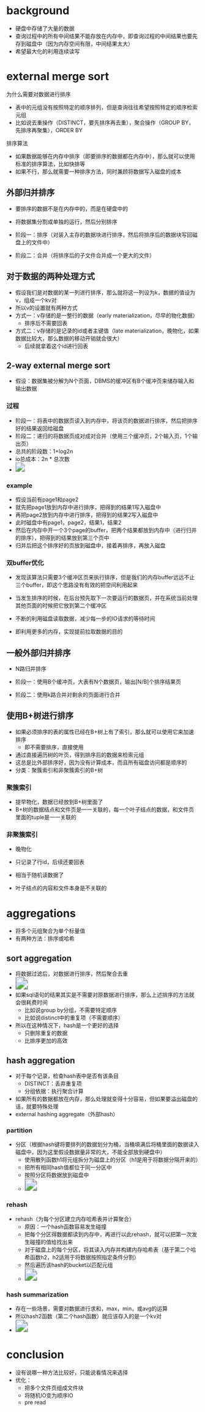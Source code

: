 # background

- 硬盘中存储了大量的数据
- 查询过程中的所有中间结果不能存放在内存中，即查询过程的中间结果也要先存到磁盘中（因为内存空间有限，中间结果太大）
- 希望最大化的利用连续读写





# external merge sort

为什么需要对数据进行排序

- 表中的元组没有按照特定的顺序排列，但是查询往往希望按照特定的顺序检索元组
- 比如说去重操作（DISTINCT，要先排序再去重），聚合操作（GROUP  BY，先排序再聚集），ORDER BY



排序算法

- 如果数据能够在内存中排序（即要排序的数据都在内存中），那么就可以使用标准的排序算法，比如快排等
- 如果不行，那么就需要一种排序方法，同时兼顾将数据写入磁盘的成本



## 外部归并排序

- 要排序的数据不是在内存中的，而是在硬盘中的

- 将数据集分割成单独的运行，然后分别排序
- 阶段一：排序（对装入主存的数据块进行排序，然后将排序后的数据块写回磁盘上的文件中）
- 阶段二：合并（将排序后的子文件合并成一个更大的文件）



## 对于数据的两种处理方式

- 假设我们是对数据的某一列进行排序，那么就将这一列设为k，数据的值设为v，组成一个kv对
- 所以v的设置就有两种方式
- 方式一：v存储的是一整行的数据（early materialization，尽早的物化数据）
  - 排序后不需要回表
- 方式二：v存储的是记录的id或者主键值（late materialization，晚物化，如果数据比较大，那么数据的移动开销就会很大）
  - 后续就拿着这个id进行回表





## 2-way external merge sort

- 假设：数据集被分解为N个页面，DBMS的缓冲区有B个缓冲页来储存输入和输出数据



### 过程

- 阶段一：将表中的数据页读入到内存中，将该页的数据进行排序，然后把排序好的结果返回给磁盘
- 阶段二：递归的将数据页成对成对合并（使用三个缓冲页，2个输入页，1个输出页）
- 总共的阶段数：1+log2n
- io总成本：2n * 总次数
- <img src="image\2-way external merge sort.png" style="zoom:150%;" />





### example

- 假设当前有page1和page2
- 就先把page1放到内存中进行排序，把得到的结果1写入磁盘中
- 再把page2放到内存中进行排序，把得到的结果2写入磁盘中
- 此时磁盘中有page1，page2，结果1，结果2
- 然后在内存中开一个3个page的buffer，把两个结果都放到内存中（进行归并的排序），把得到的结果放到第三个页中
- 归并后把这个排序好的页放到磁盘中，接着再排序，再放入磁盘



### 双buffer优化

- 发现该算法只需要3个缓冲区页来执行排序，但是我们的内存buffer远远不止三个buffer，即这个思路没有有效的把空间利用起来

- 当发生排序的时候，在后台预先取下一次要运行的数据页，并在系统当前处理其他页面的时候把它放到第二个缓冲区
- 不断的利用磁盘读取数据，减少每一步的IO请求的等待时间
- 即利用更多的内存，实现提前拉取数据的目的



## 一般外部归并排序

- N路归并排序

- 阶段一：使用B个缓冲页，大表有N个数据页，输出[N/B]个排序结果页
- 阶段二：使用k路合并对剩余的页面进行合并





## 使用B+树进行排序

- 如果必须排序的表的属性已经在B+树上有了索引，那么就可以使用它来加速排序
  - 即不需要排序，直接使用
- 通过直接遍历树的叶页，得到排序后的数据来检索元组
- 这总是比外部排序好，因为没有计算成本，而且所有磁盘访问都是顺序的
- 分类：聚簇索引和非聚簇索引的B+树



### 聚簇索引

- 提早物化，数据已经放到B+树里面了
- B+树的数据结点和文件页是一一关联的，每一个叶子结点的数据，和文件页里面的tuple是一一关联的



### 非聚簇索引

- 晚物化

- 只记录了行id，后续还要回表

- 相当于随机读数据了
- 叶子结点的内容和文件本身是不关联的







# aggregations

- 将多个元组聚合为单个标量值
- 有两种方法：排序或哈希



## sort aggregation

- 将数据过滤后，对数据进行排序，然后聚合去重
- <img src="image\sorting aggregation.png" style="zoom:200%;" />
- 如果sql语句的结果其实是不需要对原数据进行排序，那么上述排序的方法就会很耗费时间
  - 比如说group by分组，不需要特定顺序
  - 比如说distinct中的重复项（不需要顺序）
- 所以在这种情况下，hash是一个更好的选择
  - 只删除重复的数据
  - 比排序更加的高效



## hash aggregation

- 对于每个记录，检查hash表中是否有该条目
  - DISTINCT：丢弃重复项
  - 分组依据：执行聚合计算
- 如果所有的数据都放在内存，那么处理就变得十分容易，但如果要溢出磁盘的话，就要特殊处理
- external hashing aggregate（外部hash）



### partition

- 分区（根据hash键将要排列的数据划分为桶，当桶填满后将桶里面的数据读入磁盘中，因为这里假设数据量非常的大，不能全部放到硬盘中）
  - 使用散列函数h1将元组拆分为磁盘上的分区（h1是用于将数据分隔开来的）
  - 把所有相同hash值都位于同一分区中
  - 按照分区将数据放到磁盘中
  - <img src="image\hash_partition.png" style="zoom:200%;" />



### rehash

- rehash（为每个分区建立内存哈希表并计算聚合）
  - 原因：一个hash函数容易发生碰撞
  - 把每个分区得数据都读到内存中，再进行以此rehash，就可以把第一次发生碰撞的值给找出来
  - 对于磁盘上的每个分区，将其读入内存并构建内存哈希表（基于第二个哈希函数h2，h2适用于将数据按照指定条件分割）
  - 然后遍历该hash的bucket以匹配元组
  - <img src="image\hash_rehash.png" style="zoom:200%;" />



### hash summarization

- 存在一些场景，需要对数据进行求和，max，min，或avg的运算
- 所以hash2函数（第二个hash函数）就应该存入的是一个kv对
- <img src="image\hash summarization.png" style="zoom:200%;" />





# conclusion

- 没有说哪一种方法比较好，只能说看情况来选择
- 优化：
  - 把多个文件页组成文件块
  - 将随机IO变为顺序IO
  - pre read